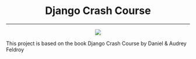 <div align="center">
 <h1 align="center">Django Crash Course</h1>
 <hr>

 <p align="center">
  <img src="https://upload.wikimedia.org/wikipedia/commons/7/75/Django_logo.svg" />
 </p>
</div>

This project is based on the book Django Crash Course by Daniel & Audrey Feldroy
